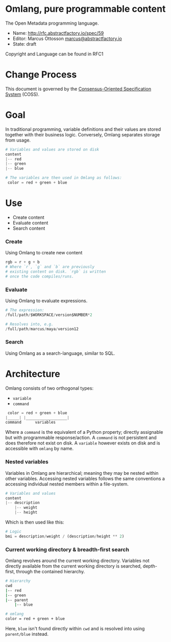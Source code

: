 # Omlang, pure programmable content

The Open Metadata programming language.

* Name: http://rfc.abstractfactory.io/spec/59
* Editor: Marcus Ottosson <marcus@abstractfactory.io>
* State: draft

Copyright and Language can be found in RFC1

# Change Process

This document is governed by the [Consensus-Oriented Specification System](http://www.digistan.org/spec:1/COSS) (COSS).

# Goal

In traditional programming, variable definitions and their values are stored together with their business logic. Conversely, Omlang separates storage from usage.

```python
# Variables and values are stored on disk
content
|-- red
|-- green
|-- blue
```

```python
# The variables are then used in Omlang as follows:
 color = red + green + blue
```

# Use

* Create content
* Evaluate content
* Search content

### Create

Using Omlang to create new content

```python
rgb = r + g + b
# Where `r`, `g` and `b` are previously
# existing content on disk. `rgb` is written
# once the code compiles/runs.
```

### Evaluate

Using Omlang to evaluate expressions.

```python
# The expression:
/full/path/$WORKSPACE/version$NUMBER*2

# Resolves into, e.g.
/full/path/marcus/maya/version12
```

### Search

Using Omlang as a search-language, similar to SQL.

# Architecture

Omlang consists of two orthogonal types:

* `variable`
* `command`

```python
 color = red + green + blue
|_____| |__________________|
command      variables
```

Where a `command` is the equivalent of a Python property; directly assignable but with programmable response/action. A `command` is not persistent and does therefore not exist on disk. A `variable` however exists on disk and is accessible with `omlang` by name.

### Nested variables

Variables in Omlang are hierarchical; meaning they may be nested within other variables. Accessing nested variables follows the same conventions a accessing individual nested members within a file-system.

```python
# Variables and values
content
|-- description
    |-- weight
    |-- height
```

Which is then used like this:

```python
# Logic
bmi = description/weight / (description/height ** 2)
```

### Current working directory & breadth-first search

Omlang revolves around the current working directory. Variables not directly available from the current working directory is searched, depth-first, through the contained hierarchy.

```bash
# Hierarchy
cwd
|-- red
|-- green
|-- parent
    |-- blue
```

```bash
# omlang
color = red + green + blue
```

Here, `blue` isn't found directly within `cwd` and is resolved into using `parent/blue` instead.